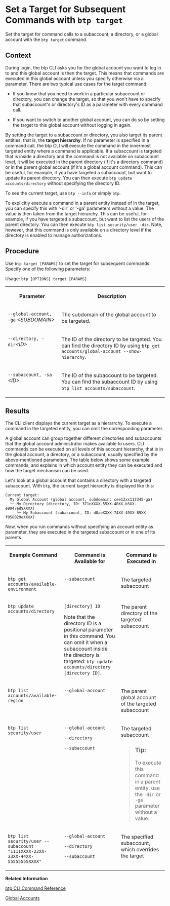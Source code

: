 <!-- loio720645a3ed3945bd8d97a670b948ac07 -->

# Set a Target for Subsequent Commands with `btp target`

Set the target for command calls to a subaccount, a directory, or a global account with the `btp target` command.



## Context

During login, the btp CLI asks you for the global account you want to log in to and this global account is then the target. This means that commands are executed in this global account unless you specify otherwise via a parameter. There are two typical use cases for the target command:

-   If you know that you need to work in a particular subaccount or directory, you can change the target, so that you won't have to specify that subaccount's or directory's ID as a parameter with every command call.

-   If you want to switch to another global account, you can do so by setting the target to this global account without logging in again.


By setting the target to a subaccount or directory, you also target its parent entities, that is, the **target hierarchy**. If no parameter is specified in a command call, the btp CLI will execute the command in the innermost targeted entity where a command is applicable. If a subaccount is targeted that is inside a directory and the command is not available on subaccount level, it will be executed in the parent directory \(if it's a directory command\) or in the parent global account \(if it's a global account command\). This can be useful, for example, if you have targeted a subaccount, but want to update its parent directory. You can then execute `btp update accounts/directory` without specifying the directory ID.

To see the current target, use `btp --info` or simply `btp`.

To explicitly execute a command in a parent entity instead of in the target, you can specify this with '-dir' or '-ga' parameters without a value. The value is then taken from the target hierarchy. This can be useful, for example, if you have targeted a subaccount, but want to list the users of the parent directory. You can then execute `btp list security/user -dir`. Note, however, that this command is only available on a directory level if the directory is enabled to manage authorizations.



## Procedure

Use `btp target [PARAMS]` to set the target for subsequent commands. Specify one of the following parameters:

Usage: `btp [OPTIONS] target [PARAMS]`


<table>
<tr>
<th valign="top">

Parameter



</th>
<th valign="top">

Description



</th>
</tr>
<tr>
<td valign="top">

`--global-account, -ga` *<SUBDOMAIN\>*



</td>
<td valign="top">

The subdomain of the global account to be targeted.



</td>
</tr>
<tr>
<td valign="top">

`--directory, -dir`*<ID\>*



</td>
<td valign="top">

The ID of the directory to be targeted. You can find the directory ID by using `btp get accounts/global-account --show-hierarchy`.



</td>
</tr>
<tr>
<td valign="top">

`--subaccount, -sa` *<ID\>*



</td>
<td valign="top">

The ID of the subaccount to be targeted. You can find the subaccount ID by using `btp list accounts/subaccount`.



</td>
</tr>
</table>



<a name="loio720645a3ed3945bd8d97a670b948ac07__result_f5r_jms_w3b"/>

## Results

The CLI client displays the current target as a hierarrchy. To execute a command in the targeted entity, you can omit the corresponding parameter.



A global account can group together different directories and subaccounts that the global account administrator makes available to users. CLI commands can be executed on all levels of this account hierarchy, that is in the global account, a directory, or a subaccount, usually specified by the above-mentioned parameters. The table below shows some example commands, and explains in which account entity they can be executed and how the target mechanism can be used.

Let's look at a global account that contains a directory with a targeted subaccount. With `btp`, the current target hierarchy is displayed like this:

```
Current target:
  My Global Account (global account, subdomain: cee12xx112345-ga)
  └─ My Directory (directory, ID: 371eXXXX-55XX-40XX-b3XX-e9947ed9XXXX)
     └─ My Subaccount (subaccount, ID: d8aeXXXX-74XX-49XX-89XX-f058029eXXXX)

```

Now, when you run commands without specifying an account entity as parameter, they are executed in the targeted subaccount or in one of its parents.


<table>
<tr>
<th valign="top">

Example Command



</th>
<th valign="top">

Command is Available for



</th>
<th valign="top">

Command is Executed in



</th>
</tr>
<tr>
<td valign="top">

`btp get accounts/available-environment`



</td>
<td valign="top">

 `--subaccount` 



</td>
<td valign="top">

The targeted subaccount



</td>
</tr>
<tr>
<td valign="top">

`btp update accounts/directory`



</td>
<td valign="top">

`[directory] ID`

Note that the directory ID is a positional parameter in this command. You can omit it when a subaccount inside the directory is targeted: `btp update accounts/directory [directory ID]`.



</td>
<td valign="top">

The parent directory of the targeted subaccount



</td>
</tr>
<tr>
<td valign="top">

`btp list accounts/available-region`



</td>
<td valign="top">

 `--global-account` 



</td>
<td valign="top">

The parent global account of the targeted subaccount



</td>
</tr>
<tr>
<td valign="top">

`btp list security/user`



</td>
<td valign="top">

`--global-account`

`--directory`

`--subaccount`



</td>
<td valign="top">

The targeted subaccount

> ### Tip:  
> To execute this command in a parent entity, use the `-dir` or `-ga` parameter without a value.



</td>
</tr>
<tr>
<td valign="top">

`btp list security/user --subaccount "1111XXXX-22XX-33XX-44XX-55555555XXXX"`



</td>
<td valign="top">

`--global-account`

`--directory`

`--subaccount`



</td>
<td valign="top">

The specified subaccount, which overrides the target



</td>
</tr>
</table>

**Related Information**  


[btp CLI Command Reference](https://help.sap.com/docs/BTP/btp-cli/intro.html)

[Global Accounts](../10-concepts/account-model-8ed4a70.md#loioc165d95ee700407eb181770901caec94 "A global account is the realization of a contract you or your company has made with SAP.")

